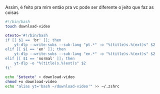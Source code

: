 Assim, é feito pra mim então pra vc pode ser diferente o jeito que faz as coisas

```bash
#!/bin/bash
touch download-video

otexto='#!/bin/bash
if [[ $1 == 'br' ]]; then
    yt-dlp --write-subs --sub-lang "pt.*" -o "%(title)s.%(ext)s" $2
elif [[ $1 == 'en' ]]; then
    yt-dlp --write-subs --sub-lang "en.*" -o "%(title)s.%(ext)s" $2
elif [[ $1 == 'normal' ]]; then
    yt-dlp -o "%(title)s.%(ext)s" $2
fi'

echo "$otexto" > download-video
chmod +x download-video
echo "alias yt='bash ~/download-video'" >> ~/.zshrc
```
